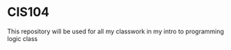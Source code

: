 # CIS104


This repository will be used for all my classwork in my intro to programming logic class
